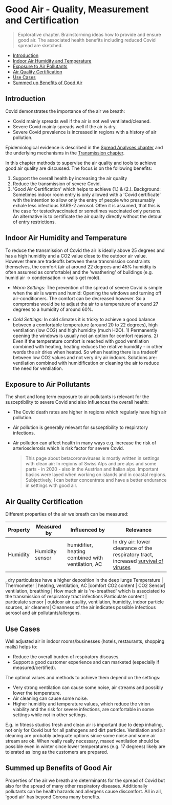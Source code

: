 # Good Air - Quality, Measurement and Certification

> Explorative chapter. Brainstorming ideas how to provide and ensure good air. The associated health benefits including reduced Covid spread are sketched.

* [Introduction](#introduction)
* [Indoor Air Humidity and Temperature](#indoor-air-humidity-and-temperature)
* [Exposure to Air Pollutants](#exposure-to-air-pollutants)
* [Air Quality Certification](#air-quality-certification)
* [Use Cases](#use-cases)
* [Summed up Benefits of Good Air](#summed-up-benefits-of-good-air)


## Introduction

Covid demonstrates the importance of the air we breath: 
* Covid mainly spreads well if the air is not well ventilated/cleaned.
* Severe Covid mainly spreads well if the air is dry.
* Severe Covid prevalence is increased in regions with a history of air pollution.

Epidemiological evidence is described in the [Spread Analyses chapter](../5_epidemiological/spread_analyses.md) and the underlying mechanisms in the [Transmission chapter](../5_epidemiological/transmission.md).

In this chapter methods to supervise the air quality and tools to achieve good air quality are discussed. The focus is on the following benefits:
1. Support the overall health by increasing the air quality
2. Reduce the transmission of severe Covid.
3. 'Good Air Certification' which helps to achieve (1.) & (2.). Background: Sometimes indoor room entry is only allowed with a 'Covid certificate' with the intention to allow only the entry of people who presumably exhale less infectious SARS-2 aerosol. Often it is assumed, that this is the case for tested/vaccinated or sometimes vaccinated only persons. An alternative is to certificate the air quality directly without the detour of entry restrictions. 


## Indoor Air Humidity and Temperature
To reduce the transmission of Covid the air is ideally above 25 degrees and has a high humidity and a CO2 value close to the outdoor air value. However there are tradeoffs between these transmission constraints themselves, the comfort (air at around 22 degrees and 45% humidity is often assumed as comfortable) and the 'weathering' of buildings (e.g. humid air -> condensation -> walls get mold).

* *Warm Settings:* The prevention of the spread of severe Covid is simple when the air is warm and humid: Opening the windows and turning off air-conditioners. The comfort can be decreased however. So a compromise would be to adjust the air to a temperature of around 27 degrees to a humidity of around 60%. 

* *Cold Settings:* In cold climates it is tricky to achieve a good balance between a comfortable temperature (around 20 to 22 degrees), high ventilation (low CO2) and high humidity (much H2O). 1) Permanently opening the windows is usually not an option for comfort reasons. 2) Even if the temperature comfort is reached with good ventilation combined with heating, heating reduces the relative humidity - in other words the air dries when heated. So when heating there is a tradeoff between low CO2 values and not very dry air indoors. Solutions are: ventilation combined with humidification or cleaning the air to reduce the need for ventilation.


## Exposure to Air Pollutants
The short and long term exposure to air pollutants is relevant for the susceptibility to severe Covid and also influences the overall health:
* The Covid death rates are higher in regions which regularly have high air pollution. 
* Air pollution is generally relevant for susceptibility to respiratory infections.
* Air pollution can affect health in many ways e.g. increase the risk of arteriosclerosis which is risk factor for severe Covid.

    > This page about betacoronaviruses is mostly written in settings with clean air: In regions of Swiss Alps and pre alps and some parts - in 2020 - also in the Austrian and Italian alps. Important basics were layed when working on islands and in coastal regions. Subjectively, I can better concentrate and have a better endurance in settings with good air.


## Air Quality Certification
Different properties of the air we breath can be measured:

Property | Measured by | Influenced by |  Relevance
--|--|--|--
Humidity    | Humidity sensor | humidifier, heating combined with ventilation, AC| In dry air: lower clearance of the respiratory tract, increased [survival of viruses](../2_biological/virion_viability.md)
, dry particulates have a higher deposition in the deep lungs
Temperature | Thermometer | heating, ventilation, AC |comfort
CO2 content | CO2 Sensor| ventilation, breathing  | How much air is 're-breathed' which is associated to the transmission of respiratory tract infections
Particulate content | particulate sensor | outdoor air quality, ventilation, humidity, indoor particle sources, air cleaners| Cleanness of the air indicates possible infectious aerosol and air pollutants/allergens.


## Use Cases
Well adjusted air in indoor rooms/businesses (hotels, restaurants, shopping malls) helps to:
* Reduce the overall burden of respiratory diseases.
* Support a good customer experience and can marketed (especially if measured/certified).

The optimal values and methods to achieve them depend on the settings:
* Very strong ventilation can cause some noise, air streams and possibly lower the temperature.
* Air cleaning can cause some noise.
* Higher humidity and temperature values, which reduce the virion viability and the risk for severe infections, are comfortable in some settings while not in other settings.

E.g. in fitness studios fresh and clean air is important due to deep inhaling, not only for Covid but for all pathogens and dirt particles. Ventilation and air cleaning are probably adequate options since some noise and some air stream are ok. When really really necessary, maxed ventilation should be possible even in winter since lower temperatures (e.g. 17 degrees) likely are tolerated as long as the customers are prepared.


## Summed up Benefits of Good Air
Properties of the air we breath are determinants for the spread of Covid but also for the spread of many other respiratory diseases. Additionally pollutants can be health hazards and allergens cause discomfort. All in all, 'good air' has beyond Corona many benefits. 








